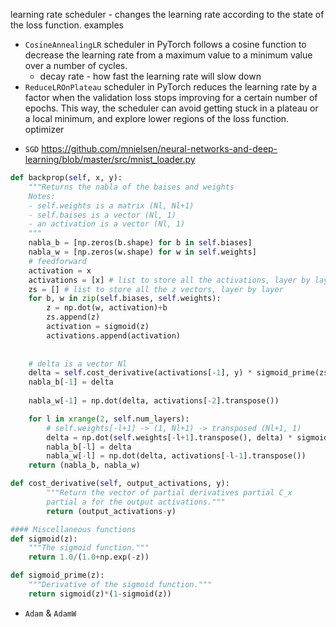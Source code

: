 
learning rate scheduler - changes the learning rate according to the state of the loss function. examples 
* `CosineAnnealingLR` scheduler in PyTorch follows a cosine function to decrease the learning rate from a maximum value to a minimum value over a number of cycles.
	* decay rate - how fast the learning rate will slow down
* `ReduceLROnPlateau` scheduler in PyTorch reduces the learning rate by a factor when the validation loss stops improving for a certain number of epochs. This way, the scheduler can avoid getting stuck in a plateau or a local minimum, and explore lower regions of the loss function.
optimizer 
- `SGD`
https://github.com/mnielsen/neural-networks-and-deep-learning/blob/master/src/mnist_loader.py
```python
def backprop(self, x, y):
	"""Returns the nabla of the baises and weights
	Notes:
	- self.weights is a matrix (Nl, Nl+1)
	- self.baises is a vector (Nl, 1)
	- an activation is a vector (Nl, 1)
	"""
	nabla_b = [np.zeros(b.shape) for b in self.biases]
	nabla_w = [np.zeros(w.shape) for w in self.weights]
	# feedforward
	activation = x
	activations = [x] # list to store all the activations, layer by layer
	zs = [] # list to store all the z vectors, layer by layer
	for b, w in zip(self.biases, self.weights):
		z = np.dot(w, activation)+b
		zs.append(z)
		activation = sigmoid(z)
		activations.append(activation)
	
	
	# delta is a vector Nl
	delta = self.cost_derivative(activations[-1], y) * sigmoid_prime(zs[-1]) 
	nabla_b[-1] = delta
	
	nabla_w[-1] = np.dot(delta, activations[-2].transpose())

	for l in xrange(2, self.num_layers):
		# self.weights[-l+1] -> (1, Nl+1) -> transposed (Nl+1, 1)
		delta = np.dot(self.weights[-l+1].transpose(), delta) * sigmoid_prime(zs[-l])
		nabla_b[-l] = delta
		nabla_w[-l] = np.dot(delta, activations[-l-1].transpose())
	return (nabla_b, nabla_w)

def cost_derivative(self, output_activations, y):
        """Return the vector of partial derivatives partial C_x
        partial a for the output activations."""
        return (output_activations-y)

#### Miscellaneous functions
def sigmoid(z):
    """The sigmoid function."""
    return 1.0/(1.0+np.exp(-z))

def sigmoid_prime(z):
    """Derivative of the sigmoid function."""
    return sigmoid(z)*(1-sigmoid(z))
```
- `Adam` & `AdamW`